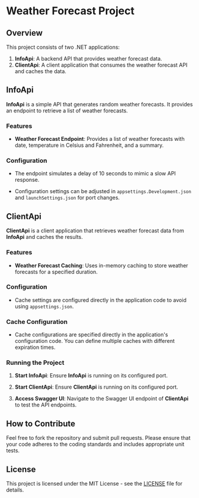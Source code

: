 # Weather Forecast Project

## Overview

This project consists of two .NET applications:

1. **InfoApi**: A backend API that provides weather forecast data.
2. **ClientApi**: A client application that consumes the weather forecast API and caches the data.

## InfoApi

**InfoApi** is a simple API that generates random weather forecasts. It provides an endpoint to retrieve a list of weather forecasts.

### Features

- **Weather Forecast Endpoint**: Provides a list of weather forecasts with date, temperature in Celsius and Fahrenheit, and a summary.

### Configuration

- The endpoint simulates a delay of 10 seconds to mimic a slow API response.

- Configuration settings can be adjusted in `appsettings.Development.json` and `launchSettings.json` for port changes.

## ClientApi

**ClientApi** is a client application that retrieves weather forecast data from **InfoApi** and caches the results.

### Features

- **Weather Forecast Caching**: Uses in-memory caching to store weather forecasts for a specified duration.

### Configuration

- Cache settings are configured directly in the application code to avoid using `appsettings.json`.

### Cache Configuration

- Cache configurations are specified directly in the application's configuration code. You can define multiple caches with different expiration times.

### Running the Project

1. **Start InfoApi**: Ensure **InfoApi** is running on its configured port.

2. **Start ClientApi**: Ensure **ClientApi** is running on its configured port.

3. **Access Swagger UI**: Navigate to the Swagger UI endpoint of **ClientApi** to test the API endpoints.

## How to Contribute

Feel free to fork the repository and submit pull requests. Please ensure that your code adheres to the coding standards and includes appropriate unit tests.

## License

This project is licensed under the MIT License - see the [LICENSE](LICENSE) file for details.
